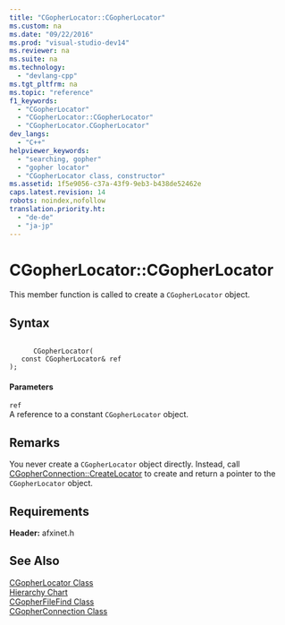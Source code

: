 ```yaml
---
title: "CGopherLocator::CGopherLocator"
ms.custom: na
ms.date: "09/22/2016"
ms.prod: "visual-studio-dev14"
ms.reviewer: na
ms.suite: na
ms.technology: 
  - "devlang-cpp"
ms.tgt_pltfrm: na
ms.topic: "reference"
f1_keywords: 
  - "CGopherLocator"
  - "CGopherLocator::CGopherLocator"
  - "CGopherLocator.CGopherLocator"
dev_langs: 
  - "C++"
helpviewer_keywords: 
  - "searching, gopher"
  - "gopher locator"
  - "CGopherLocator class, constructor"
ms.assetid: 1f5e9056-c37a-43f9-9eb3-b438de52462e
caps.latest.revision: 14
robots: noindex,nofollow
translation.priority.ht: 
  - "de-de"
  - "ja-jp"
---
```

# CGopherLocator::CGopherLocator
This member function is called to create a `CGopherLocator` object.  
  
## Syntax  
  
```  
  
      CGopherLocator(  
   const CGopherLocator& ref   
);  
```  
  
#### Parameters  
 `ref`  
 A reference to a constant `CGopherLocator` object.  
  
## Remarks  
 You never create a `CGopherLocator` object directly. Instead, call [CGopherConnection::CreateLocator](../vs140/cgopherconnection--createlocator.md) to create and return a pointer to the `CGopherLocator` object.  
  
## Requirements  
 **Header:** afxinet.h  
  
## See Also  
 [CGopherLocator Class](../vs140/cgopherlocator-class.md)   
 [Hierarchy Chart](../vs140/hierarchy-chart.md)   
 [CGopherFileFind Class](../vs140/cgopherfilefind-class.md)   
 [CGopherConnection Class](../vs140/cgopherconnection-class.md)